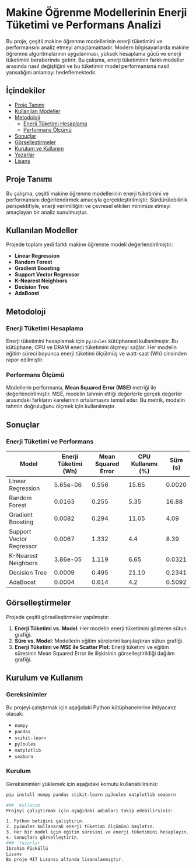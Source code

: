 # Makine Öğrenme Modellerinin Enerji Tüketimi ve Performans Analizi

Bu proje, çeşitli makine öğrenme modellerinin enerji tüketimini ve performansını analiz etmeyi amaçlamaktadır. Modern bilgisayarlarda makine öğrenme algoritmalarının uygulanması, yüksek hesaplama gücü ve enerji tüketimini beraberinde getirir. Bu çalışma, enerji tüketiminin farklı modeller arasında nasıl değiştiğini ve bu tüketimin model performansına nasıl yansıdığını anlamayı hedeflemektedir.

## İçindekiler

- [Proje Tanımı](#proje-tanımı)
- [Kullanılan Modeller](#kullanılan-modeller)
- [Metodoloji](#metodoloji)
  - [Enerji Tüketimi Hesaplama](#enerji-tüketimi-hesaplama)
  - [Performans Ölçümü](#performans-ölçümü)
- [Sonuçlar](#sonuçlar)
- [Görselleştirmeler](#görselleştirmeler)
- [Kurulum ve Kullanım](#kurulum-ve-kullanım)
- [Yazarlar](#yazarlar)
- [Lisans](#lisans)

## Proje Tanımı

Bu çalışma, çeşitli makine öğrenme modellerinin enerji tüketimini ve performansını değerlendirmek amacıyla gerçekleştirilmiştir. Sürdürülebilirlik perspektifiyle, enerji verimliliğini ve çevresel etkileri minimize etmeyi amaçlayan bir analiz sunulmuştur.

## Kullanılan Modeller

Projede toplam yedi farklı makine öğrenme modeli değerlendirilmiştir:
- **Linear Regression**
- **Random Forest**
- **Gradient Boosting**
- **Support Vector Regressor**
- **K-Nearest Neighbors**
- **Decision Tree**
- **AdaBoost**

## Metodoloji

### Enerji Tüketimi Hesaplama

Enerji tüketimini hesaplamak için `pyJoules` kütüphanesi kullanılmıştır. Bu kütüphane, CPU ve DRAM enerji tüketimini ölçmeyi sağlar. Her modelin eğitim süreci boyunca enerji tüketimi ölçülmüş ve watt-saat (Wh) cinsinden rapor edilmiştir.

### Performans Ölçümü

Modellerin performansı, **Mean Squared Error (MSE)** metriği ile değerlendirilmiştir. MSE, modelin tahmin ettiği değerlerle gerçek değerler arasındaki farkların karelerinin ortalamasını temsil eder. Bu metrik, modelin tahmin doğruluğunu ölçmek için kullanılmıştır.

## Sonuçlar

### Enerji Tüketimi ve Performans

| Model                  | Enerji Tüketimi (Wh) | Mean Squared Error | CPU Kullanımı (%) | Süre (s) |
|------------------------|-----------------------|--------------------|--------------------|----------|
| Linear Regression      | 5.65e-06              | 0.556              | 15.65              | 0.0020   |
| Random Forest          | 0.0163                | 0.255              | 5.35               | 16.88    |
| Gradient Boosting      | 0.0082                | 0.294              | 11.05              | 4.09     |
| Support Vector Regressor | 0.0067              | 1.332              | 4.4                | 8.39     |
| K-Nearest Neighbors    | 3.86e-05              | 1.119              | 6.65               | 0.0321   |
| Decision Tree          | 0.0009                | 0.495              | 21.10              | 0.2341   |
| AdaBoost               | 0.0004                | 0.614              | 4.2                | 0.5092   |

## Görselleştirmeler

Projede çeşitli görselleştirmeler yapılmıştır:

1. **Enerji Tüketimi vs. Model**: Her modelin enerji tüketimini gösteren sütun grafiği.
2. **Süre vs. Model**: Modellerin eğitim sürelerini karşılaştıran sütun grafiği.
3. **Enerji Tüketimi ve MSE ile Scatter Plot**: Enerji tüketimi ve eğitim süresinin Mean Squared Error ile ilişkisinin görselleştirildiği dağılım grafiği.

## Kurulum ve Kullanım

### Gereksinimler

Bu projeyi çalıştırmak için aşağıdaki Python kütüphanelerine ihtiyacınız olacak:
- `numpy`
- `pandas`
- `scikit-learn`
- `pyJoules`
- `matplotlib`
- `seaborn`

### Kurulum

Gereksinimleri yüklemek için aşağıdaki komutu kullanabilirsiniz:

```bash
pip install numpy pandas scikit-learn pyJoules matplotlib seaborn

###  Kullanım
Projeyi çalıştırmak için aşağıdaki adımları takip edebilirsiniz:

1. Python betiğini çalıştırın.
2. pyJoules kullanarak enerji tüketimi ölçümünü başlatın.
3. Her bir model için eğitim süresini ve enerji tüketimini hesaplayın.
4. Sonuçları görselleştirin.
###  Yazarlar
İbrahim Püsküllü
Lisans
Bu proje MIT Lisansı altında lisanslanmıştır.
